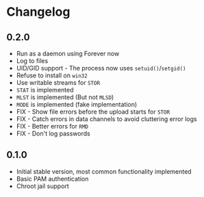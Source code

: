 Changelog
=========

0.2.0
-----

* Run as a daemon using Forever now
* Log to files
* UID/GID support - The process now uses `setuid()`/`setgid()`
* Refuse to install on `win32`
* Use writable streams for `STOR`
* `STAT` is implemented
* `MLST` is implemented (But not `MLSD`)
* `MODE` is implemented (fake implementation)
* FIX - Show file errors before the upload starts for `STOR`
* FIX - Catch errors in data channels to avoid cluttering error logs
* FIX - Better errors for `RMD`
* FIX - Don't log passwords

0.1.0
-----

* Initial stable version, most common functionality implemented
* Basic PAM authentication
* Chroot jail support
